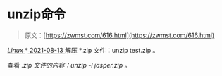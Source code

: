 <!--yml
category: 未分类
date: 0001-01-01 00:00:00
--->

# unzip命令

> 原文：[https://zwmst.com/616.html](https://zwmst.com/616.html)

   [ *Linux* ](https://zwmst.com/linux)*[ <time datetime="2021-08-14T07:39:41+08:00"> 2021-08-13 </time> ](https://zwmst.com/616.html)  解压 *.zip 文件：unzip test.zip 。

查看 *.zip 文件的内容：unzip -l jasper.zip 。*